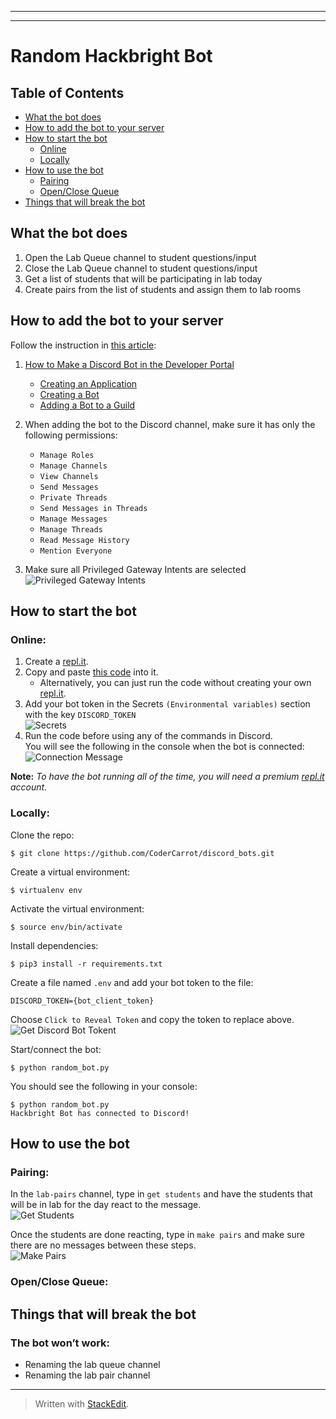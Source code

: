 <!DOCTYPE html>
<html>

<head>
  <meta charset="utf-8">
  <meta name="viewport" content="width=device-width, initial-scale=1.0">
  <link rel="stylesheet" href="https://stackedit.io/style.css" />
</head>


<body class="stackedit">
  <div class="stackedit__html"><hr>
<hr>
<h1 id="random-hackbright-bot">Random Hackbright Bot</h1>
<h2 id="table-of-contents">Table of Contents</h2>
<ul>
<li><a href="https://github.com/CoderCarrot/discord_bots/tree/master#what-the-bot-does">What the bot does</a></li>
<li><a href="https://github.com/CoderCarrot/discord_bots/tree/master#how-to-add-the-bot-to-your-server">How to add the bot to your server</a></li>
<li><a href="https://github.com/CoderCarrot/discord_bots/tree/master#how-to-start-the-bot">How to start the bot</a>
<ul>
<li><a href="https://github.com/CoderCarrot/discord_bots#online">Online</a></li>
<li><a href="https://github.com/CoderCarrot/discord_bots#locally">Locally</a></li>
</ul>
</li>
<li><a href="https://github.com/CoderCarrot/discord_bots/tree/master#how-to-use-the-bot">How to use the bot</a>
<ul>
<li><a href="https://github.com/CoderCarrot/discord_bots#pairing">Pairing</a></li>
<li><a href="https://github.com/CoderCarrot/discord_bots#open-close-queue">Open/Close Queue</a></li>
</ul>
</li>
<li><a href="https://github.com/CoderCarrot/discord_bots/tree/master#things-that-will-break-the-bot">Things that will break the bot</a></li>
</ul>
<h2 id="what-the-bot-does">What the bot does</h2>
<ol>
<li>Open the Lab Queue channel to student questions/input</li>
<li>Close the Lab Queue channel to student questions/input</li>
<li>Get a list of students that will be participating in lab today</li>
<li>Create pairs from the list of students and assign them to lab rooms</li>
</ol>
<h2 id="how-to-add-the-bot-to-your-server">How to add the bot to your server</h2>
<p>Follow the instruction in <a href="https://realpython.com/how-to-make-a-discord-bot-python/">this article</a>:</p>
<ol>
<li>
<p><a href="https://realpython.com/how-to-make-a-discord-bot-python/#how-to-make-a-discord-bot-in-the-developer-portal">How to Make a Discord Bot in the Developer Portal</a></p>
<ul>
<li><a href="https://realpython.com/how-to-make-a-discord-bot-python/#creating-an-application">Creating an Application</a></li>
<li><a href="https://realpython.com/how-to-make-a-discord-bot-python/#creating-a-bot">Creating a Bot</a></li>
<li><a href="https://realpython.com/how-to-make-a-discord-bot-python/#adding-a-bot-to-a-guild">Adding a Bot to a Guild</a></li>
</ul>
</li>
<li>
<p>When adding the bot to the Discord channel, make sure it has only the following permissions:</p>
<ul>
<li><code>Manage Roles</code></li>
<li><code>Manage Channels</code></li>
<li><code>View Channels</code></li>
<li><code>Send Messages</code></li>
<li><code>Private Threads</code></li>
<li><code>Send Messages in Threads</code></li>
<li><code>Manage Messages</code></li>
<li><code>Manage Threads</code></li>
<li><code>Read Message History</code></li>
<li><code>Mention Everyone</code></li>
</ul>
</li>
<li>
<p>Make sure all Privileged Gateway Intents are selected<br>
<img src="http://g.recordit.co/vcDhvAXQeV.gif" alt="Privileged Gateway Intents"></p>
</li>
</ol>
<h2 id="how-to-start-the-bot">How to start the bot</h2>
<h3 id="online">Online:</h3>
<ol>
<li>Create a <a href="http://repl.it">repl.it</a>.</li>
<li>Copy and paste <a href="https://replit.com/join/qkjipoinvw-codercarrot">this code</a> into it.
<ul>
<li>Alternatively, you can just run the code without creating your own <a href="http://repl.it">repl.it</a>.</li>
</ul>
</li>
<li>Add your bot token in the Secrets <code>(Environmental variables)</code> section with the key <code>DISCORD_TOKEN</code><br>
<img src="http://g.recordit.co/idEYvKbnFj.gif" alt="Secrets"></li>
<li>Run the code before using any of the commands in Discord.<br>
You will see the following in the console when the bot is connected:<br>
<img src="http://g.recordit.co/10V1AnPzLi.gif" alt="Connection Message"></li>
</ol>
<p><strong>Note:</strong> <em>To have the bot running all of the time, you will need a premium <a href="http://repl.it">repl.it</a> account.</em></p>
<h3 id="locally">Locally:</h3>
<p>Clone the repo:</p>
<pre><code>$ git clone https://github.com/CoderCarrot/discord_bots.git
</code></pre>
<p>Create a virtual environment:</p>
<pre><code>$ virtualenv env
</code></pre>
<p>Activate the virtual environment:</p>
<pre><code>$ source env/bin/activate
</code></pre>
<p>Install dependencies:</p>
<pre><code>$ pip3 install -r requirements.txt
</code></pre>
<p>Create a file named <code>.env</code> and add your bot token to the file:</p>
<pre><code>DISCORD_TOKEN={bot_client_token}
</code></pre>
<p>Choose <code>Click to Reveal Token</code> and copy the token to replace above.<br>
<img src="http://g.recordit.co/qsU1LQwDax.gif" alt="Get Discord Bot Tokent"></p>
<p>Start/connect the bot:</p>
<pre><code>$ python random_bot.py
</code></pre>
<p>You should see the following in your console:</p>
<pre><code>$ python random_bot.py 
Hackbright Bot has connected to Discord!
</code></pre>
<h2 id="how-to-use-the-bot">How to use the bot</h2>
<h3 id="pairing">Pairing:</h3>
<p>In the <code>lab-pairs</code> channel, type in <code>get students</code> and have the students that will be in lab for the day react to the message.<br>
<img src="http://g.recordit.co/Qy4IanDShm.gif" alt="Get Students"></p>
<p>Once the students are done reacting, type in <code>make pairs</code> and make sure there are no messages between these steps.<br>
<img src="http://g.recordit.co/lyx1XfisAw.gif" alt="Make Pairs"></p>
<h3 id="open-close-queue">Open/Close Queue:</h3>
<h2 id="things-that-will-break-the-bot">Things that will break the bot</h2>
<h3 id="the-bot-wont-work">The bot won’t work:</h3>
<ul>
<li>Renaming the lab queue channel</li>
<li>Renaming the lab pair channel</li>
</ul>
<hr>
<blockquote>
<p>Written with <a href="https://stackedit.io/">StackEdit</a>.</p>
</blockquote>
</div>
</body>

</html>
